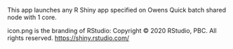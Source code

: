 This app launches any R Shiny app specified on Owens Quick batch shared node with 1 core.

icon.png is the branding of RStudio: Copyright © 2020 RStudio, PBC. All rights reserved. https://shiny.rstudio.com/

